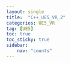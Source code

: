 ```yaml
---
layout: single
title:  "C++_UE5_VR_2"
categories: UE5_VR
tag: [UE5]
toc: true
toc_sticky: true
sidebar:
    nav: "counts"
---
```


# 
